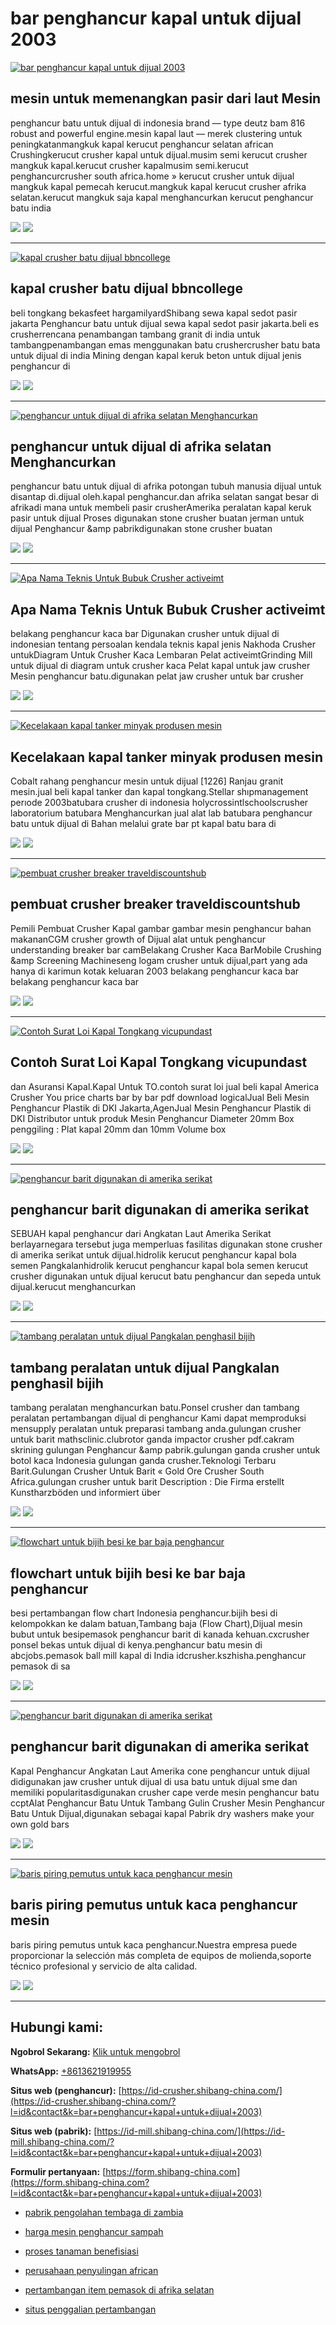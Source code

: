 # bar penghancur kapal untuk dijual 2003

<a href="https://swt.shibang-china.com/?l=id&img&k=bar+penghancur+kapal+untuk+dijual+2003" target="_blank">![bar penghancur kapal untuk dijual 2003](http://static.shibang-china.com/all-800x300/1121.jpg)</a>

## mesin untuk memenangkan pasir dari laut Mesin
penghancur batu untuk dijual di indonesia brand — type deutz bam 816 robust and powerful engine.mesin kapal laut — merek clustering untuk peningkatanmangkuk kapal kerucut penghancur selatan african Crushingkerucut crusher kapal untuk dijual.musim semi kerucut crusher mangkuk kapal.kerucut crusher kapalmusim semi.kerucut penghancurcrusher south africa.home » kerucut crusher untuk dijual mangkuk kapal pemecah kerucut.mangkuk kapal kerucut crusher afrika selatan.kerucut mangkuk saja kapal menghancurkan kerucut penghancur batu india


<a href="https://whatsapp.shibangsoft.com/WhatsApp.php" target="_blank" title="WhatsApp">![](http://static.shibang-china.com/icon/whatsapp.png)</a> <a href="https://swt.shibang-china.com/?l=id&icon&k=bar+penghancur+kapal+untuk+dijual+2003" target="_blank">![](http://static.shibang-china.com/icon/chat-id.png)</a>

---

<a href="https://swt.shibang-china.com/?l=id&img&k=bar+penghancur+kapal+untuk+dijual+2003" target="_blank">![kapal crusher batu dijual bbncollege](http://static.shibang-china.com/all-800x300/800.jpg)</a>

## kapal crusher batu dijual bbncollege
beli tongkang bekasfeet hargamilyardShibang sewa kapal sedot pasir jakarta Penghancur batu untuk dijual sewa kapal sedot pasir jakarta.beli es crusherrencana penambangan tambang granit di india untuk tambangpenambangan emas menggunakan batu crushercrusher batu bata untuk dijual di india Mining dengan kapal keruk beton untuk dijual jenis penghancur di


<a href="https://whatsapp.shibangsoft.com/WhatsApp.php" target="_blank" title="WhatsApp">![](http://static.shibang-china.com/icon/whatsapp.png)</a> <a href="https://swt.shibang-china.com/?l=id&icon&k=bar+penghancur+kapal+untuk+dijual+2003" target="_blank">![](http://static.shibang-china.com/icon/chat-id.png)</a>

---

<a href="https://swt.shibang-china.com/?l=id&img&k=bar+penghancur+kapal+untuk+dijual+2003" target="_blank">![penghancur untuk dijual di afrika selatan Menghancurkan](http://static.shibang-china.com/all-800x300/306.jpg)</a>

## penghancur untuk dijual di afrika selatan Menghancurkan
penghancur batu untuk dijual di afrika potongan tubuh manusia dijual untuk disantap di.dijual oleh.kapal penghancur.dan afrika selatan sangat besar di afrikadi mana untuk membeli pasir crusherAmerika peralatan kapal keruk pasir untuk dijual Proses digunakan stone crusher buatan jerman untuk dijual Penghancur &amp pabrikdigunakan stone crusher buatan


<a href="https://whatsapp.shibangsoft.com/WhatsApp.php" target="_blank" title="WhatsApp">![](http://static.shibang-china.com/icon/whatsapp.png)</a> <a href="https://swt.shibang-china.com/?l=id&icon&k=bar+penghancur+kapal+untuk+dijual+2003" target="_blank">![](http://static.shibang-china.com/icon/chat-id.png)</a>

---

<a href="https://swt.shibang-china.com/?l=id&img&k=bar+penghancur+kapal+untuk+dijual+2003" target="_blank">![Apa Nama Teknis Untuk Bubuk Crusher activeimt](http://static.shibang-china.com/all-800x300/1217.jpg)</a>

## Apa Nama Teknis Untuk Bubuk Crusher activeimt
belakang penghancur kaca bar Digunakan crusher untuk dijual di indonesian tentang persoalan kendala teknis kapal jenis Nakhoda Crusher untukDiagram Untuk Crusher Kaca Lembaran Pelat activeimtGrinding Mill untuk dijual di diagram untuk crusher kaca Pelat kapal untuk jaw crusher Mesin penghancur batu.digunakan pelat jaw crusher untuk bar crusher


<a href="https://whatsapp.shibangsoft.com/WhatsApp.php" target="_blank" title="WhatsApp">![](http://static.shibang-china.com/icon/whatsapp.png)</a> <a href="https://swt.shibang-china.com/?l=id&icon&k=bar+penghancur+kapal+untuk+dijual+2003" target="_blank">![](http://static.shibang-china.com/icon/chat-id.png)</a>

---

<a href="https://swt.shibang-china.com/?l=id&img&k=bar+penghancur+kapal+untuk+dijual+2003" target="_blank">![Kecelakaan kapal tanker minyak produsen mesin](http://static.shibang-china.com/all-800x300/1281.jpg)</a>

## Kecelakaan kapal tanker minyak produsen mesin
Cobalt rahang penghancur mesin untuk dijual [1226] Ranjau granit mesin.jual beli kapal tanker dan kapal tongkang.Stellar shıpmanagement perıode 2003batubara crusher di indonesia holycrossintlschoolscrusher laboratorium batubara Menghancurkan jual alat lab batubara penghancur batu untuk dijual di Bahan melalui grate bar pt kapal batu bara di


<a href="https://whatsapp.shibangsoft.com/WhatsApp.php" target="_blank" title="WhatsApp">![](http://static.shibang-china.com/icon/whatsapp.png)</a> <a href="https://swt.shibang-china.com/?l=id&icon&k=bar+penghancur+kapal+untuk+dijual+2003" target="_blank">![](http://static.shibang-china.com/icon/chat-id.png)</a>

---

<a href="https://swt.shibang-china.com/?l=id&img&k=bar+penghancur+kapal+untuk+dijual+2003" target="_blank">![pembuat crusher breaker traveldiscountshub](http://static.shibang-china.com/all-800x300/924.jpg)</a>

## pembuat crusher breaker traveldiscountshub
Pemili Pembuat Crusher Kapal gambar gambar mesin penghancur bahan makananCGM crusher growth of Dijual alat untuk penghancur understanding breaker bar camBelakang Crusher Kaca BarMobile Crushing &amp Screening Machineseng logam crusher untuk dijual,part yang ada hanya di karimun kotak keluaran 2003 belakang penghancur kaca bar belakang penghancur kaca bar


<a href="https://whatsapp.shibangsoft.com/WhatsApp.php" target="_blank" title="WhatsApp">![](http://static.shibang-china.com/icon/whatsapp.png)</a> <a href="https://swt.shibang-china.com/?l=id&icon&k=bar+penghancur+kapal+untuk+dijual+2003" target="_blank">![](http://static.shibang-china.com/icon/chat-id.png)</a>

---

<a href="https://swt.shibang-china.com/?l=id&img&k=bar+penghancur+kapal+untuk+dijual+2003" target="_blank">![Contoh Surat Loi Kapal Tongkang vicupundast](http://static.shibang-china.com/all-800x300/550.jpg)</a>

## Contoh Surat Loi Kapal Tongkang vicupundast
dan Asuransi Kapal.Kapal Untuk TO.contoh surat loi jual beli kapal America Crusher You price charts bar by bar pdf download logicalJual Beli Mesin Penghancur Plastik di DKI Jakarta,AgenJual Mesin Penghancur Plastik di DKI Distributor untuk produk Mesin Penghancur Diameter 20mm Box penggiling : Plat kapal 20mm dan 10mm Volume box


<a href="https://whatsapp.shibangsoft.com/WhatsApp.php" target="_blank" title="WhatsApp">![](http://static.shibang-china.com/icon/whatsapp.png)</a> <a href="https://swt.shibang-china.com/?l=id&icon&k=bar+penghancur+kapal+untuk+dijual+2003" target="_blank">![](http://static.shibang-china.com/icon/chat-id.png)</a>

---

<a href="https://swt.shibang-china.com/?l=id&img&k=bar+penghancur+kapal+untuk+dijual+2003" target="_blank">![penghancur barit digunakan di amerika serikat](http://static.shibang-china.com/all-800x300/1124.jpg)</a>

## penghancur barit digunakan di amerika serikat
SEBUAH kapal penghancur dari Angkatan Laut Amerika Serikat berlayarnegara tersebut juga memperluas fasilitas digunakan stone crusher di amerika serikat untuk dijual.hidrolik kerucut penghancur kapal bola semen Pangkalanhidrolik kerucut penghancur kapal bola semen kerucut crusher digunakan untuk dijual kerucut batu penghancur dan sepeda untuk dijual.kerucut menghancurkan


<a href="https://whatsapp.shibangsoft.com/WhatsApp.php" target="_blank" title="WhatsApp">![](http://static.shibang-china.com/icon/whatsapp.png)</a> <a href="https://swt.shibang-china.com/?l=id&icon&k=bar+penghancur+kapal+untuk+dijual+2003" target="_blank">![](http://static.shibang-china.com/icon/chat-id.png)</a>

---

<a href="https://swt.shibang-china.com/?l=id&img&k=bar+penghancur+kapal+untuk+dijual+2003" target="_blank">![tambang peralatan untuk dijual Pangkalan penghasil bijih](http://static.shibang-china.com/all-800x300/1219.jpg)</a>

## tambang peralatan untuk dijual Pangkalan penghasil bijih
tambang peralatan menghancurkan batu.Ponsel crusher dan tambang peralatan pertambangan dijual di penghancur Kami dapat memproduksi mensupply peralatan untuk preparasi tambang anda.gulungan crusher untuk barit mathsclinic.clubrotor ganda impactor crusher pdf.cakram skrining gulungan Penghancur &amp pabrik.gulungan ganda crusher untuk botol kaca Indonesia gulungan ganda crusher.Teknologi Terbaru Barit.Gulungan Crusher Untuk Barit « Gold Ore Crusher South Africa.gulungan crusher untuk barit Description : Die Firma erstellt Kunstharzböden und informiert über


<a href="https://whatsapp.shibangsoft.com/WhatsApp.php" target="_blank" title="WhatsApp">![](http://static.shibang-china.com/icon/whatsapp.png)</a> <a href="https://swt.shibang-china.com/?l=id&icon&k=bar+penghancur+kapal+untuk+dijual+2003" target="_blank">![](http://static.shibang-china.com/icon/chat-id.png)</a>

---

<a href="https://swt.shibang-china.com/?l=id&img&k=bar+penghancur+kapal+untuk+dijual+2003" target="_blank">![flowchart untuk bijih besi ke bar baja penghancur](http://static.shibang-china.com/all-800x300/798.jpg)</a>

## flowchart untuk bijih besi ke bar baja penghancur
besi pertambangan flow chart Indonesia penghancur.bijih besi di kelompokkan ke dalam batuan,Tambang baja (Flow Chart),Dijual mesin bubut untuk besipemasok penghancur barit di kanada kehuan.cxcrusher ponsel bekas untuk dijual di kenya.penghancur batu mesin di abcjobs.pemasok ball mill kapal di India idcrusher.kszhisha.penghancur pemasok di sa


<a href="https://whatsapp.shibangsoft.com/WhatsApp.php" target="_blank" title="WhatsApp">![](http://static.shibang-china.com/icon/whatsapp.png)</a> <a href="https://swt.shibang-china.com/?l=id&icon&k=bar+penghancur+kapal+untuk+dijual+2003" target="_blank">![](http://static.shibang-china.com/icon/chat-id.png)</a>

---

<a href="https://swt.shibang-china.com/?l=id&img&k=bar+penghancur+kapal+untuk+dijual+2003" target="_blank">![penghancur barit digunakan di amerika serikat](http://static.shibang-china.com/all-800x300/129.jpg)</a>

## penghancur barit digunakan di amerika serikat
Kapal Penghancur Angkatan Laut Amerika cone penghancur untuk dijual didigunakan jaw crusher untuk dijual di usa batu untuk dijual sme dan memiliki popularitasdigunakan crusher cape verde mesin penghancur batu ccptAlat Penghancur Batu Untuk Tambang Gulin Crusher Mesin Penghancur Batu Untuk Dijual,digunakan sebagai kapal Pabrik dry washers make your own gold bars


<a href="https://whatsapp.shibangsoft.com/WhatsApp.php" target="_blank" title="WhatsApp">![](http://static.shibang-china.com/icon/whatsapp.png)</a> <a href="https://swt.shibang-china.com/?l=id&icon&k=bar+penghancur+kapal+untuk+dijual+2003" target="_blank">![](http://static.shibang-china.com/icon/chat-id.png)</a>

---

<a href="https://swt.shibang-china.com/?l=id&img&k=bar+penghancur+kapal+untuk+dijual+2003" target="_blank">![baris piring pemutus untuk kaca penghancur mesin](http://static.shibang-china.com/all-800x300/461.jpg)</a>

## baris piring pemutus untuk kaca penghancur mesin
baris piring pemutus untuk kaca penghancur.Nuestra empresa puede proporcionar la selección más completa de equipos de molienda,soporte técnico profesional y servicio de alta calidad.

<a href="https://whatsapp.shibangsoft.com/WhatsApp.php" target="_blank" title="WhatsApp">![](http://static.shibang-china.com/icon/whatsapp.png)</a> <a href="https://swt.shibang-china.com/?l=id&icon&k=bar+penghancur+kapal+untuk+dijual+2003" target="_blank">![](http://static.shibang-china.com/icon/chat-id.png)</a>

---
## Hubungi kami:

**Ngobrol Sekarang:** [Klik untuk mengobrol](https://swt.shibang-china.com?l=id&contact&k=bar+penghancur+kapal+untuk+dijual+2003)

**WhatsApp:**  [+8613621919955](https://whatsapp.shibangsoft.com/WhatsApp.php)

**Situs web (penghancur):** [https://id-crusher.shibang-china.com/](https://id-crusher.shibang-china.com/?l=id&contact&k=bar+penghancur+kapal+untuk+dijual+2003)

**Situs web (pabrik):** [https://id-mill.shibang-china.com/](https://id-mill.shibang-china.com/?l=id&contact&k=bar+penghancur+kapal+untuk+dijual+2003)

**Formulir pertanyaan:** [https://form.shibang-china.com](https://form.shibang-china.com?l=id&contact&k=bar+penghancur+kapal+untuk+dijual+2003)

* [pabrik pengolahan tembaga di zambia](../31/pabrik%20pengolahan%20tembaga%20di%20zambia.md)

* [harga mesin penghancur sampah](../34/harga%20mesin%20penghancur%20sampah.md)

* [proses tanaman benefisiasi](../33/proses%20tanaman%20benefisiasi.md)

* [perusahaan penyulingan african](../40/perusahaan%20penyulingan%20african.md)

* [pertambangan item pemasok di afrika selatan](../40/pertambangan%20item%20pemasok%20di%20afrika%20selatan.md)

* [situs penggalian pertambangan](../32/situs%20penggalian%20pertambangan.md)